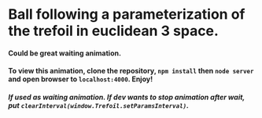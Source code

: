 # Ball following a parameterization of the trefoil in euclidean 3 space.

#### Could be great waiting animation.

#### To view this animation, clone the repository, `npm install` then `node server` and open browser to `localhost:4000`. Enjoy!

##### If used as waiting animation. If dev wants to stop animation after wait, put `clearInterval(window.Trefoil.setParamsInterval)`.
